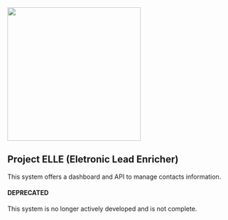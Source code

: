 <img src="https://i.imgur.com/LinCMSZ.png" width="300" />  

## Project ELLE (Eletronic Lead Enricher)

This system offers a dashboard and API to manage contacts information.  

#### DEPRECATED

This system is no longer actively developed and is not complete.
